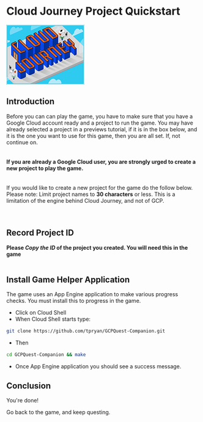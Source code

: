 # Cloud Journey Project Quickstart
![Cloud Journey](title.png "Cloud Journey Tutorial")

<walkthrough-tutorial-url 
url="https://cloud.google.com/compute/docs/gcpquest/intro_project">
 </walkthrough-tutorial-url>

## Introduction

<walkthrough-tutorial-duration duration="10"></walkthrough-tutorial-duration>

Before you can can play the game, you have to make sure that you have a Google
Cloud account ready and a project to run the game. You may have already 
selected a project in a previews tutorial, if it is in the box below, and it is the one you want to use for this game, then you are all set. If, not continue 
on.  
\
&nbsp; \
**If you are already a Google Cloud user, you are strongly
urged to create a new project to play the game.**   
\
&nbsp; \
If you would like to create a new project for the game do the follow below. 
Please note: Limit project names to **30 characters** or less. This is a 
limitation of the engine behind Cloud Journey, and not of GCP.   
\
&nbsp; \
<walkthrough-project-billing-setup></walkthrough-project-billing-setup>

## Record Project ID

**Please *Copy the ID* of the project you created. You will need this 
in the game**  
&nbsp;
## Install Game Helper Application
The game uses an App Engine application to make various progress checks. You
must install this to progress in the game.  


* Click on Cloud Shell  <open-cloud-shell-button></open-cloud-shell-button>
* When Cloud Shell starts type:
```bash
git clone https://github.com/tpryan/GCPQuest-Companion.git
```
* Then
```bash
cd GCPQuest-Companion && make
```
* Once App Engine application you should see a success message.
&nbsp;

## Conclusion

<walkthrough-conclusion-trophy></walkthrough-conclusion-trophy>

You're done!

Go back to the game, and keep questing.


[spotlight-purview-switcher]: walkthrough://spotlight-pointer?spotlightId=purview-switcher